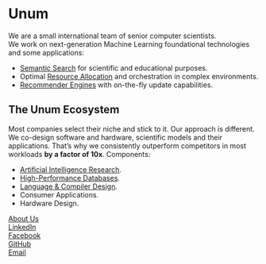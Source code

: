 # Unum

We are a small international team of senior computer scientists.<br/>
We work on next-generation Machine Learning foundational technologies and some applications:<br/>

* [Semantic Search](https://en.wikipedia.org/wiki/Semantic_search) for scientific and educational purposes.
* Optimal [Resource Allocation](https://en.wikipedia.org/wiki/Resource_allocation) and orchestration in complex environments.
* [Recommender Engines](https://en.wikipedia.org/wiki/Recommender_system) with on-the-fly update capabilities.

## The Unum Ecosystem

Most companies select their niche and stick to it. Our approach is different. We co-design software and hardware, scientific models and their applications. That’s why we consistently outperform competitors in most workloads **by a factor of 10x**. Components:

* [Artificial Intelligence Research](https://unum.xyz/ai).
* [High-Performance Databases](https://unum.xyz/db).
* [Language & Compiler Design](https://unum.xyz/cstar).
* Consumer Applications.
* Hardware Design.

[About Us](https://unum.xyz/about)<br/>
[LinkedIn](https://linkedin.com/company/unumxyz)<br/>
[Facebook](https://fb.com/unumxyz)<br/>
[GitHub](https://github.com/unumxyz)<br/>
[Email](mailto:info@unum.xyz)<br/>

